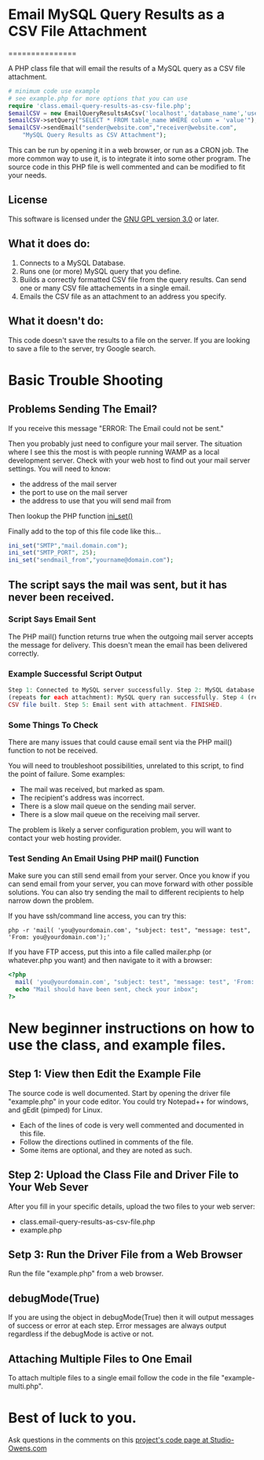 # Email MySQL Query Results as a CSV File Attachment
===============

A PHP class file that will email the results of a MySQL query as a CSV file attachment. 
```php
# minimum code use example
# see example.php for more options that you can use
require 'class.email-query-results-as-csv-file.php';
$emailCSV = new EmailQueryResultsAsCsv('localhost','database_name','username','password');
$emailCSV->setQuery("SELECT * FROM table_name WHERE column = 'value'");
$emailCSV->sendEmail("sender@website.com","receiver@website.com",
    "MySQL Query Results as CSV Attachment");
```

This can be run by opening it in a web browser, or run as a CRON job. The more common way to use it, is to integrate it into some other program. The source code in this PHP file is well commented and can be modified to fit your needs.

## License
This software is licensed under the [GNU GPL version 3.0](http://www.gnu.org/licenses/gpl-3.0-standalone.html) or later.

## What it does do:

1. Connects to a MySQL Database.
2. Runs one (or more) MySQL query that you define.
3. Builds a correctly formatted CSV file from the query results. Can send one or many CSV file attachements in a single email.
4. Emails the CSV file as an attachment to an address you specify. 

## What it doesn't do:

This code doesn't save the results to a file on the server.
If you are looking to save a file to the server, try Google search.

# Basic Trouble Shooting

## Problems Sending The Email?
  
If you receive this message "ERROR: The Email could not be sent." 
  
Then you probably just need to configure your mail server. The situation where I see this the most is with people running WAMP as a local development server. Check with your web host to find out your mail server settings. You will need to know:
* the address of the mail server
* the port to use on the mail server
* the address to use that you will send mail from

Then lookup the PHP function [ini_set()](http://php.net/manual/en/function.ini-set.php)

Finally add to the top of this file code like this...
```php
ini_set("SMTP","mail.domain.com");
ini_set("SMTP_PORT", 25);
ini_set("sendmail_from","yourname@domain.com");
```

## The script says the mail was sent, but it has never been received.

### Script Says Email Sent

The PHP mail() function returns true when the outgoing mail server accepts the message for delivery. This doesn't mean the email has been delivered correctly. 

### Example Successful Script Output
```php
Step 1: Connected to MySQL server successfully. Step 2: MySQL database successfully selected. Step 3 
(repeats for each attachment): MySQL query ran successfully. Step 4 (repeats for each attachment): 
CSV file built. Step 5: Email sent with attachment. FINISHED.
```

### Some Things To Check

There are many issues that could cause email sent via the PHP mail() function to not be received. 

You will need to troubleshoot possibilities, unrelated to this script, to find the point of failure. Some examples:
* The mail was received, but marked as spam.
* The recipient's address was incorrect.
* There is a slow mail queue on the sending mail server.
* There is a slow mail queue on the receiving mail server.

The problem is likely a server configuration problem, you will want to contact your web hosting provider.

### Test Sending An Email Using PHP mail() Function
Make sure you can still send email from your server. Once you know if you can send email from your server, you can move forward with other possible solutions. You can also try sending the mail to different recipients to help narrow down the problem. 

If you have ssh/command line access, you can try this:

```
php -r 'mail( 'you@yourdomain.com', "subject: test", "message: test", 'From: you@yourdomain.com');'
```

If you have FTP access, put this into a file called mailer.php (or whatever.php you want) and then navigate to it with a browser:

```php
<?php
  mail( 'you@yourdomain.com', "subject: test", "message: test", 'From: you@yourdomain.com'); 
  echo "Mail should have been sent, check your inbox"; 
?>
```

# New beginner instructions on how to use the class, and example files.

## Step 1: View then Edit the Example File

The source code is well documented. Start by opening the driver file "example.php" in your code editor. You could try Notepad++ for windows, and gEdit (pimped) for Linux.

* Each of the lines of code is very well commented and documented in this file.
* Follow the directions outlined in comments of the file.
* Some items are optional, and they are noted as such.

## Step 2: Upload the Class File and Driver File to Your Web Sever

After you fill in your specific details, upload the two files to your web server:

* class.email-query-results-as-csv-file.php
* example.php

## Setp 3: Run the Driver File from a Web Browser

Run the file "example.php" from a web browser.

## debugMode(True)

If you are using the object in debugMode(True) then it will output messages of success or error at each step. Error messages are always output regardless if the debugMode is active or not.

## Attaching Multiple Files to One Email

To attach multiple files to a single email follow the code in the file "example-multi.php".

# Best of luck to you.
Ask questions in the comments on this [project's code page at Studio-Owens.com](http://www.studio-owens.com/code/email-mysql-query-results-as-a-csv-file-attachment.htm)

